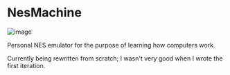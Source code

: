 # NesMachine

![image](https://github.com/user-attachments/assets/e059d71c-0fe9-4acc-ac94-a6af8e9b1e9e)

Personal NES emulator for the purpose of learning how computers work.

Currently being rewritten from scratch; I wasn't very good when I wrote the first iteration.
